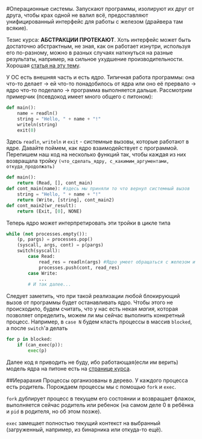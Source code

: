 #Операционные системы.
Запускают программы, изолируют их друг от друга, чтобы крах одной не валил всё,
предоставляют унифицированный интерфейс для работы с железом (драйвера там всякие).

Тезис курса: **АБСТРАКЦИИ ПРОТЕКАЮТ**.
Хоть интерфейс может быть достаточно абстрактным, не зная, как он работает изнутри, используя
его по-разному, можно в разных случаях наткнуться на разные результаты, например, на сильное ухудшение производительности.
Хорошая [статья на эту тему](http://russian.joelonsoftware.com/Articles/LeakyAbstractions.html).

У ОС есть внешняя часть и есть *ядро*. Типичная работа программы: она что-то делает -> ей что-то понадобилось от ядра или оно её прервало ->
ядро что-то поделало -> программа выполняется дальше. 
Рассмотрим примерчик (псевдокод имеет много общего с питоном):

```python
def main():
    name = readln()
    string = "Hello, " + name + "!"
    writeln(string)
    exit(0) 
```

Здесь `readln`, `writeln` и `exit` - системные вызовы, которые работают в ядре. 
Давайте поймем, как ядро взаимодействует с программой. Перепишем наш код на несколько функций так, чтобы каждая из них
возвращала тройку `(что_сделать_ядру, с_какимим_аргументами, откуда_продолжать)`

```python
def main():
    return (Read, [], cont_main)
def cont_main(name): #здесь мы приняли то что вернул системный вызов
    string = "Hello, " + name + "!"
    return (Write, [string], cont_main2)
def cont_main2(wr_result): 
    return (Exit, [0], NONE)
``` 

Теперь ядро может интерпретировать эти тройки в цикле типа
```python
while (not processes.empty()):
    (p, pargs) = processes.pop()
    (syscall, args, cont) = p(pargs)
    switch(syscall):
        case Read:
            read_res = readln(args) #Ядро умеет обращаться с железом и читать из него
            processes.push(cont, read_res)
        case Write:
            ...
        # И так далее...
```

Следует заметить, что при такой реализации любой блокирующий вызов от программы будет останавливать ядро.
Чтобы этого не происходило, будем считать, что у нас есть некая *магия*, которая позволяет определить, 
можем ли мы сейчас выполнить конкретный процесс. Например, в `case N` будем класть процессы в массив `blocked`,
а после `switch`'a делать 
```python
for p in blocked:
    if (can_exec(p)):
        exec(p)
```

Далее код я приводить не буду, ибо работающая(если им верить) модель ядра на питоне есть 
на [странице курса](http://neerc.ifmo.ru/~os/static/model.py). 

##Иерарахия
Процессы организованы в дерево. У каждого процесса есть родитель. 
Порождаем процессы мы с помощью `fork` и `exec`.

`fork` дублирует процесс в текущем его состоянии и возвращает флажок, выполняется сейчас родитель или ребенок
(на самом деле 0 в ребёнка и `pid` в родителя, но об этом позже).

`exec` замещает полностью текущий контекст на выбранный (загруженный, например, из бинарника или откуда-то ещё).